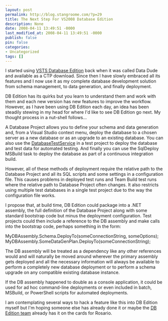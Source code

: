 ```yaml
---
layout: post
permalink: http://blog.stangroome.com/?p=29
title: The Next Step For VS2008 Database Edition
description: None
date: 2008-04-11 13:49:51 -0000
last_modified_at: 2008-04-11 13:49:51 -0000
publish: false
pin: false
categories:
- Uncategorized
tags: []
---
```

I started using [VSTS Database Edition](http://msdn2.microsoft.com/en-au/vsts2008/products/bb933747.aspx) back when it was called Data Dude and available as a CTP download. Since then I have slowly embraced all its features and I now use it as my complete database development solution from schema management, to data generation, and finally deployment.

DB Edition has its quirks but you learn to understand them and work with them and each new version has new features to improve the workflow. However, as I have been using DB Edition each day, an idea has been steadily stewing in my head for where I'd like to see DB Edition go next. My thought process in a nut-shell follows...

A Database Project allows you to define your schema and data generation and, from a Visual Studio context menu, deploy the database to a chosen server as a new database or as an upgrade to an existing database. You can also use the [DatabaseTestService](http://msdn2.microsoft.com/en-us/library/microsoft.visualstudio.teamsystem.data.unittesting.databasetestservice.aspx) in a test project to deploy the database and test data for automated testing. And finally you can use the SqlDeploy MSBuild task to deploy the database as part of a continuous integration build.

However, all of these methods of deployment require the relative path to the Database Project and all its SQL scripts and some settings in a configuration file. This causes problems in deployed test runs and Team Build test runs where the relative path to Database Project often changes. It also restricts using multiple test databases in a single test project due to the way the configuration file works.

I propose that, at build time, DB Edition could package into a .NET assembly, the full definition of the Database Project along with some standard bootstrap code but minus the deployment configuration. Test projects could then include a reference to the DB assembly and make calls into the bootstrap code, perhaps something in the form:

MyDBAssembly.Schema.DeployTo(someConnectionString, someOptions);  
MyDBAssembly.SomeDataGenPlan.DeployTo(someConnectionString);

The DB assembly will be treated as a dependency like any other references would and will naturally be moved around wherever the primary assembly gets deployed and all the necessary information will always be available to perform a completely new database deployment or to perform a schema upgrade on any compatible existing database instance.

If the DB assembly happened to double as a console application, it could be used for ad hoc command-line deployments or even included in batch, MSBuild, or PowerShell scripts for automated deployments.

I am contemplating several ways to hack a feature like this into DB Edition myself but I'm hoping someone else has already done it or maybe the [DB Edition team](http://blogs.msdn.com/gertd/) already has it on the cards for Rosario.
